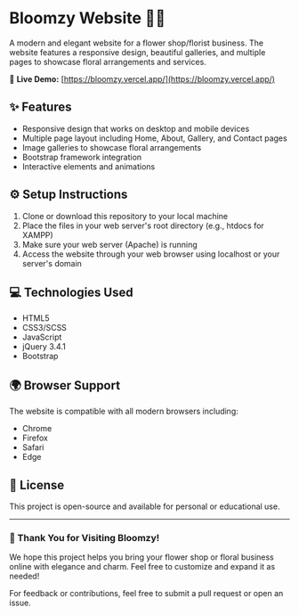 # Bloomzy Website 💐🪷

A modern and elegant website for a flower shop/florist business. The website features a responsive design, beautiful galleries, and multiple pages to showcase floral arrangements and services.

🔗 **Live Demo:** [https://bloomzy.vercel.app/](https://bloomzy.vercel.app/)

## ✨ Features

- Responsive design that works on desktop and mobile devices
- Multiple page layout including Home, About, Gallery, and Contact pages
- Image galleries to showcase floral arrangements
- Bootstrap framework integration
- Interactive elements and animations

## ⚙️ Setup Instructions

1. Clone or download this repository to your local machine
2. Place the files in your web server's root directory (e.g., htdocs for XAMPP)
3. Make sure your web server (Apache) is running
4. Access the website through your web browser using localhost or your server's domain

## 💻 Technologies Used

- HTML5
- CSS3/SCSS
- JavaScript
- jQuery 3.4.1
- Bootstrap

## 🌍 Browser Support

The website is compatible with all modern browsers including:
- Chrome
- Firefox
- Safari
- Edge

## 📄 License

This project is open-source and available for personal or educational use.

---

### 🌸 Thank You for Visiting Bloomzy!

We hope this project helps you bring your flower shop or floral business online with elegance and charm. Feel free to customize and expand it as needed!

For feedback or contributions, feel free to submit a pull request or open an issue.
